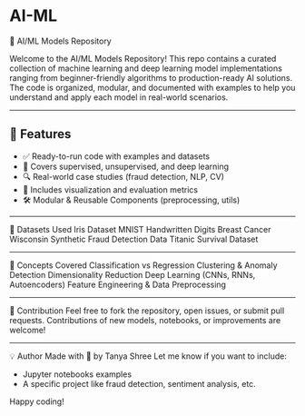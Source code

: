 # AI-ML
🤖 AI/ML Models Repository

Welcome to the AI/ML Models Repository! This repo contains a curated collection of machine learning and deep learning model implementations ranging from beginner-friendly algorithms to production-ready AI solutions. The code is organized, modular, and documented with examples to help you understand and apply each model in real-world scenarios.

---
## 🚀 Features

- ✅ Ready-to-run code with examples and datasets
- 🧠 Covers supervised, unsupervised, and deep learning
- 🔍 Real-world case studies (fraud detection, NLP, CV)
- 🔬 Includes visualization and evaluation metrics
- 🛠️ Modular & Reusable Components (preprocessing, utils)

---
🧪 Datasets Used
Iris Dataset
MNIST Handwritten Digits
Breast Cancer Wisconsin
Synthetic Fraud Detection Data
Titanic Survival Dataset

---
🧠 Concepts Covered
Classification vs Regression
Clustering & Anomaly Detection
Dimensionality Reduction
Deep Learning (CNNs, RNNs, Autoencoders)
Feature Engineering & Data Preprocessing

---
🤝 Contribution
Feel free to fork the repository, open issues, or submit pull requests. Contributions of new models, notebooks, or improvements are welcome!

---
💡 Author
Made with 💙 by Tanya Shree
Let me know if you want to include:
- Jupyter notebooks examples
- A specific project like fraud detection, sentiment analysis, etc.

Happy coding!
